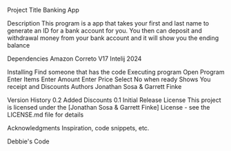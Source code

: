 Project Title
Banking App

Description
This program is a app that takes your first and last name to generate an ID for a bank account for you. You then can deposit and withdrawal money from your bank account and it will show you the ending balance

Dependencies
Amazon Correto V17
Intelij 2024

Installing
Find someone that has the code
Executing program
Open Program
Enter Items
Enter Amount
Enter Price
Select No when ready
Shows You receipt and Discounts
Authors
Jonathan Sosa & Garrett Finke

Version History
0.2
Added Discounts
0.1
Initial Release
License
This project is licensed under the [Jonathan Sosa & Garrett Finke] License - see the LICENSE.md file for details

Acknowledgments
Inspiration, code snippets, etc.

Debbie's Code
